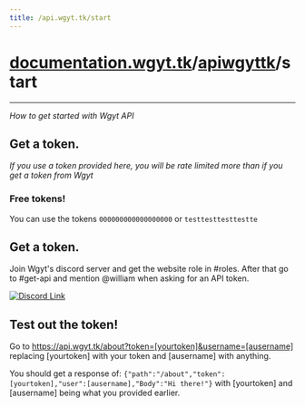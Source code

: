 ```yaml
---
title: /api.wgyt.tk/start
---
```

# [documentation.wgyt.tk](https://documentation.wgyt.tk)/[apiwgyttk](https://documentation.wgyt.tk/apiwgyttk)/start
_________________
_How to get started with Wgyt API_
## Get a token.
_If you use a token provided here, you will be rate limited more than if you get a token from Wgyt_
### Free tokens!
You can use the tokens `000000000000000000` or `testtesttesttestte`
## Get a token.
Join Wgyt's discord server and get the website role in #roles.
After that go to #get-api and mention @william when asking for an API token.

[![Discord Link](https://img.shields.io/discord/778023639332290571?label=Chat%20on%20discord&style=for-the-badge)](https://wgyt.cf/discord)
## Test out the token!
Go to https://api.wgyt.tk/about?token=[yourtoken]&username=[ausername] replacing [yourtoken] with your token and [ausername] with anything.

You should get a response of: `{"path":"/about","token":[yourtoken],"user":[ausername],"Body":"Hi there!"}` with [yourtoken] and [ausername] being what you provided earlier.
